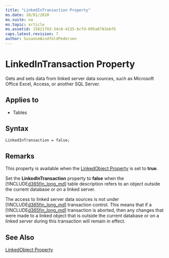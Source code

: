 ```yaml
---
title: "LinkedInTransaction Property"
ms.date: 10/01/2020
ms.suite: na
ms.topic: article
ms.assetid: 15821f83-34c0-4135-bcfd-095a6783ebf6
caps.latest.revision: 7
author: SusanneWindfeldPedersen
---
```


# LinkedInTransaction Property

Gets and sets data from linked server data sources, such as Microsoft Office Excel, Access, or another SQL Server.  
  
## Applies to  

- Tables  

## Syntax

```AL
LinkedInTransaction = false;
```
 
## Remarks

This property is available when the [LinkedObject Property](devenv-linkedobject-property.md) is set to **true**.  
  
Set the **LinkedInTransaction** property to **false** when the [!INCLUDE[d365fin_long_md](../includes/d365fin_long_md.md)] table description refers to an object outside the current database or on a linked server.  
  
The access to linked server data sources is not under [!INCLUDE[d365fin_long_md](../includes/d365fin_long_md.md)] transaction control. This means that if a [!INCLUDE[d365fin_long_md](../includes/d365fin_long_md.md)] transaction is aborted, then any changes that were made to a linked object that is outside the current database or on a linked server during this transaction will remain in effect.  
  
## See Also  

<!-- [Creating Table Definitions from SQL Server Objects \(Linked Objects\)](Creating-Table-Definitions-from-SQL-Server-Objects--Linked-Objects-.md)  --> 
[LinkedObject Property](devenv-linkedobject-property.md)